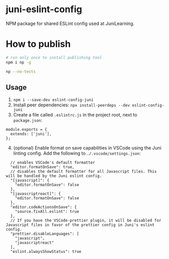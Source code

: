 # juni-eslint-config
NPM package for shared ESLint config used at JuniLearning.


# How to publish
```bash
# run only once to install publishing tool
npm i np -g 
```

```bash
np --no-tests
```

## Usage
1. `npm i --save-dev eslint-config-juni`
2. Install peer dependencies: `npx install-peerdeps --dev eslint-config-juni`
3. Create a file called `.eslintrc.js` in the project root, next to `package.json`:
```
module.exports = {
  extends: ['juni'],
};
```

4. (optional) Enable format on save capabilities in VSCode using the Juni linting config. 
Add the following to `./.vscode/settings.json`:
```
  // enables VSCode's default formatter
  "editor.formatOnSave": true,
  // disables the default formatter for all Javascript files. This will be handled by the Juni eslint config.
  "[javascript]": {
    "editor.formatOnSave": false
  },
  "[javascriptreact]": {
    "editor.formatOnSave": false
  },
  "editor.codeActionsOnSave": {
    "source.fixAll.eslint": true
  },
  // If you have the VSCode-prettier plugin, it will be disabled for Javascript files in favor of the prettier config in Juni's eslint config.
  "prettier.disableLanguages": [
    "javascript",
    "javascriptreact"
  ],
  "eslint.alwaysShowStatus": true
```
